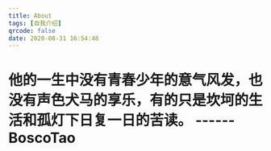```yaml
---
title: About
tags: [自我介绍]
qrcode: false
date: 2020-08-31 16:54:48
---
```


#     他的一生中没有青春少年的意气风发，也没有声色犬马的享乐，有的只是坎坷的生活和孤灯下日复一日的苦读。   ------BoscoTao